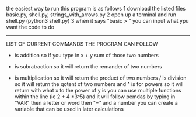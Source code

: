 the easiest way to run this program is as follows 
1 download the listed  files basic.py, shell.py, strings_with_arrows.py
2 open up a terminal and run shell.py (python3 shell.py)
3 when it says "basic > " you can input what ypu want the code to do 
________________________________________________________________________________________________________________________
LIST OF  CURRENT COMMANDS THE PROGRAM CAN FOLLOW 
 + is  addition so if you type in x + y sum of those two numbers 
 - is subratraction so it will return the remander of two numbers 
 * is multiplication so it will return the product of two numbers 
 / is division so it will return the qotent of two numbers 
 and ^ is for powers so it will return with what x to the power of y is 
  you can use multiple functions within the line (ie 2 + 4 *3^5) and it will follow pemdas 
by typing in "VAR" then a letter or word  then "=" and a number you can create a variable that can be used in later calculations
